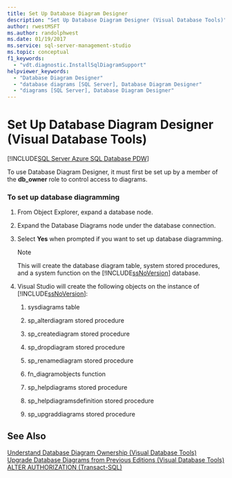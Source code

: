 ```yaml
---
title: Set Up Database Diagram Designer
description: "Set Up Database Diagram Designer (Visual Database Tools)"
author: rwestMSFT
ms.author: randolphwest
ms.date: 01/19/2017
ms.service: sql-server-management-studio
ms.topic: conceptual
f1_keywords:
  - "vdt.diagnostic.InstallSqlDiagramSupport"
helpviewer_keywords:
  - "Database Diagram Designer"
  - "database diagrams [SQL Server], Database Diagram Designer"
  - "diagrams [SQL Server], Database Diagram Designer"
---
```

# Set Up Database Diagram Designer (Visual Database Tools)

[!INCLUDE[SQL Server Azure SQL Database PDW](../includes/applies-to-version/sql-asdb-asdbmi-pdw.md)]

To use Database Diagram Designer, it must first be set up by a member of the **db_owner** role to control access to diagrams.  
  
### To set up database diagramming  
  
1.  From Object Explorer, expand a database node.  
  
2.  Expand the Database Diagrams node under the database connection.  
  
3.  Select **Yes** when prompted if you want to set up database diagramming.  
  
    > [!NOTE]  
    > This will create the database diagram table, system stored procedures, and a system function on the [!INCLUDE[ssNoVersion](../includes/ssnoversion-md.md)] database.  
  
4.  Visual Studio will create the following objects on the instance of [!INCLUDE[ssNoVersion](../includes/ssnoversion-md.md)]:  
  
    1.  sysdiagrams table  
  
    2.  sp_alterdiagram stored procedure  
  
    3.  sp_creatediagram stored procedure  
  
    4.  sp_dropdiagram stored procedure  
  
    5.  sp_renamediagram stored procedure  
  
    6.  fn_diagramobjects function  
  
    7.  sp_helpdiagrams stored procedure  
  
    8.  sp_helpdiagramsdefinition stored procedure  
  
    9. sp_upgraddiagrams stored procedure  
  
## See Also  
[Understand Database Diagram Ownership &#40;Visual Database Tools&#41;](understand-database-diagram-ownership-visual-database-tools.md)  
[Upgrade Database Diagrams from Previous Editions &#40;Visual Database Tools&#41;](upgrade-database-diagrams-from-previous-editions-visual-database-tools.md)  
[ALTER AUTHORIZATION (Transact-SQL)](/sql/t-sql/statements/alter-authorization-transact-sql)  
